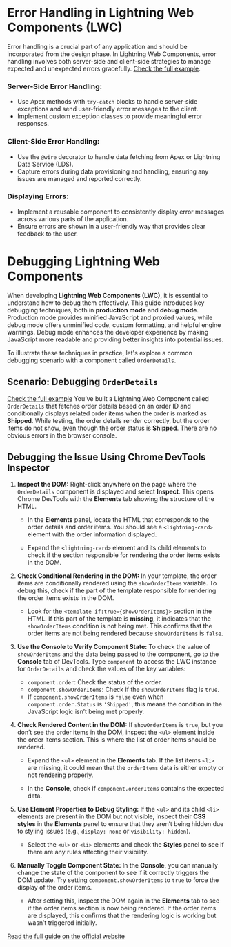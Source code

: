 # Error Handling in Lightning Web Components (LWC)

Error handling is a crucial part of any application and should be incorporated from the design phase. In Lightning Web Components, error handling involves both server-side and client-side strategies to manage expected and unexpected errors gracefully. [Check the full example](./Exsamples.js#L1).

### Server-Side Error Handling: 
- Use Apex methods with `try-catch` blocks to handle server-side exceptions and send user-friendly error messages to the client.
- Implement custom exception classes to provide meaningful error responses.

### Client-Side Error Handling:
- Use the `@wire` decorator to handle data fetching from Apex or Lightning Data Service (LDS).
- Capture errors during data provisioning and handling, ensuring any issues are managed and reported correctly.

### Displaying Errors:
- Implement a reusable component to consistently display error messages across various parts of the application.
- Ensure errors are shown in a user-friendly way that provides clear feedback to the user.

# Debugging Lightning Web Components

When developing **Lightning Web Components (LWC)**, it is essential to understand how to debug them effectively. This guide introduces key debugging techniques, both in **production mode** and **debug mode**. Production mode provides minified JavaScript and proxied values, while debug mode offers unminified code, custom formatting, and helpful engine warnings. Debug mode enhances the developer experience by making JavaScript more readable and providing better insights into potential issues.

To illustrate these techniques in practice, let's explore a common debugging scenario with a component called `OrderDetails`.

## Scenario: Debugging `OrderDetails`
[Check the full example](./Exsamples.js#L1)
You’ve built a Lightning Web Component called `OrderDetails` that fetches order details based on an order ID and conditionally displays related order items when the order is marked as **Shipped**. While testing, the order details render correctly, but the order items do not show, even though the order status is **Shipped**. There are no obvious errors in the browser console.

## Debugging the Issue Using Chrome DevTools Inspector

1. **Inspect the DOM:**
   Right-click anywhere on the page where the `OrderDetails` component is displayed and select **Inspect**. This opens Chrome DevTools with the **Elements** tab showing the structure of the HTML.

   - In the **Elements** panel, locate the HTML that corresponds to the order details and order items. You should see a `<lightning-card>` element with the order information displayed.

   - Expand the `<lightning-card>` element and its child elements to check if the section responsible for rendering the order items exists in the DOM.

2. **Check Conditional Rendering in the DOM:**
   In your template, the order items are conditionally rendered using the `showOrderItems` variable. To debug this, check if the part of the template responsible for rendering the order items exists in the DOM.
   
   - Look for the `<template if:true={showOrderItems}>` section in the HTML. If this part of the template is **missing**, it indicates that the `showOrderItems` condition is not being met. This confirms that the order items are not being rendered because `showOrderItems` is `false`.

3. **Use the Console to Verify Component State:**
   To check the value of `showOrderItems` and the data being passed to the component, go to the **Console** tab of DevTools. Type `component` to access the LWC instance for `OrderDetails` and check the values of the key variables:
   
   - `component.order`: Check the status of the order.
   - `component.showOrderItems`: Check if the `showOrderItems` flag is `true`.
   - If `component.showOrderItems` is `false` even when `component.order.Status` is `'Shipped'`, this means the condition in the JavaScript logic isn’t being met properly.

4. **Check Rendered Content in the DOM:**
   If `showOrderItems` is `true`, but you don’t see the order items in the DOM, inspect the `<ul>` element inside the order items section. This is where the list of order items should be rendered.

   - Expand the `<ul>` element in the **Elements** tab. If the list items `<li>` are missing, it could mean that the `orderItems` data is either empty or not rendering properly.
   
   - In the **Console**, check if `component.orderItems` contains the expected data.

5. **Use Element Properties to Debug Styling:**
   If the `<ul>` and its child `<li>` elements are present in the DOM but not visible, inspect their **CSS styles** in the **Elements** panel to ensure that they aren’t being hidden due to styling issues (e.g., `display: none` or `visibility: hidden`).
   
   - Select the `<ul>` or `<li>` elements and check the **Styles** panel to see if there are any rules affecting their visibility.

6. **Manually Toggle Component State:**
   In the **Console**, you can manually change the state of the component to see if it correctly triggers the DOM update. Try setting `component.showOrderItems` to `true` to force the display of the order items.
   
   - After setting this, inspect the DOM again in the **Elements** tab to see if the order items section is now being rendered. If the order items are displayed, this confirms that the rendering logic is working but wasn’t triggered initially.
     
[Read the full guide on the official website](https://developer.salesforce.com/blogs/2019/02/debug-your-lightning-web-components)
